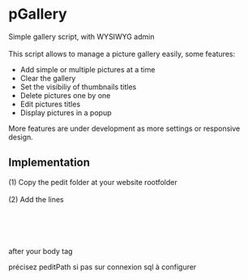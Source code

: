 pGallery
========

Simple gallery script, with WYSIWYG admin<br>
<br>
This script allows to manage a picture gallery easily, some features:<br>
<ul>
	<li>Add simple or multiple pictures at a time</li>
	<li>Clear the gallery</li>
	<li>Set the visibiliy of thumbnails titles</li>
	<li>Delete pictures one by one</li>
	<li>Edit pictures titles</li>
	<li>Display pictures in a popup</li>
</ul>

More features are under development as more settings or responsive design.

<h2>Implementation</h2>
(1) Copy the pedit folder at your website rootfolder
<br><br>
(2) Add the lines
<br><br>
<strong>
<?php $peditPath = './pedit'; ?><br>
<?php include($peditPath . '/common/pedit_common.php'); ?><br>
<?php include($peditPath . '/gallery/pedit_gallery.php'); ?>
</strong>
<br><br>
after your body tag

précisez peditPath si pas sur
connexion sql à configurer